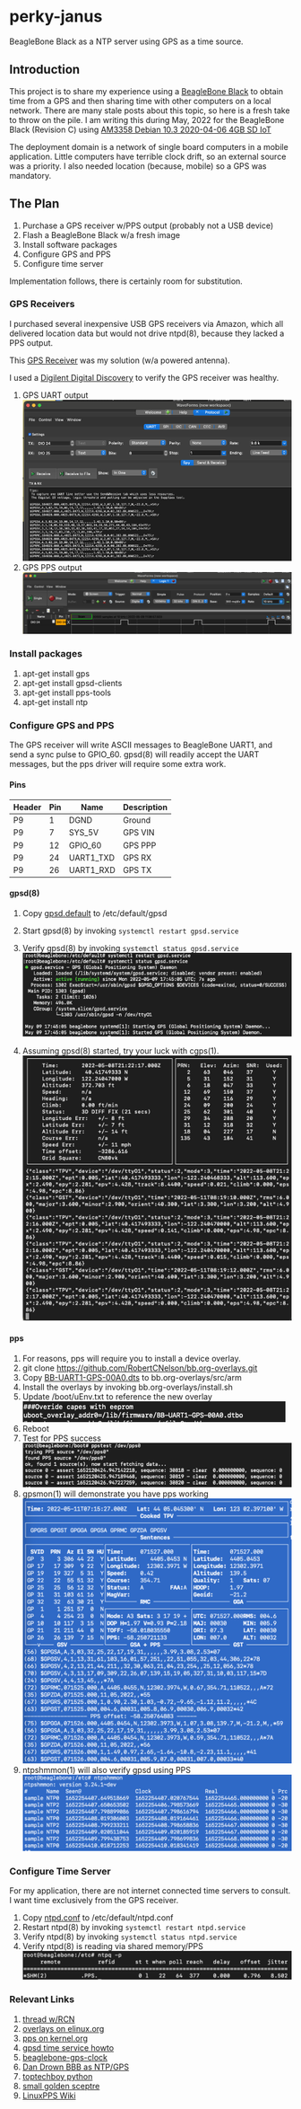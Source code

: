 # perky-janus
BeagleBone Black as a NTP server using GPS as a time source.

## Introduction
This project is to share my experience using a [BeagleBone Black](https://beagleboard.org/black) to obtain time from a GPS and then sharing time with other computers on a local network.  There are many stale posts about this topic, so here is a fresh take to throw on the pile.  I am writing this during May, 2022 for the BeagleBone Black (Revision C) using [AM3358 Debian 10.3 2020-04-06 4GB SD IoT](https://debian.beagleboard.org/images/bone-debian-10.3-iot-armhf-2020-04-06-4gb.img.xz)

The deployment domain is a network of single board computers in a mobile application.  Little computers have terrible clock drift, so an external source was a priority.  I also needed location (because, mobile) so a GPS was mandatory.

## The Plan
1. Purchase a GPS receiver w/PPS output (probably not a USB device)
1. Flash a BeagleBone Black w/a fresh image
1. Install software packages 
1. Configure GPS and PPS
1. Configure time server

Implementation follows, there is certainly room for substitution.

### GPS Receivers
I purchased several inexpensive USB GPS receivers via Amazon, which all delivered location data but would not drive ntpd(8), because they lacked a PPS output.

This [GPS Receiver](https://www.digikey.com/en/products/detail/adafruit-industries-llc/746/5353613?utm_adgroup=Essen%20Deinki&utm_source=google&utm_medium=cpc&utm_campaign=Shopping_DK%2BSupplier_Other&utm_term=&utm_content=Essen%20Deinki&gclid=Cj0KCQjw1N2TBhCOARIsAGVHQc5wzGDhJDlvyq4N77R9zlWtRVCpPK9Ajwizl2vyqLFRE6OX0z9Cs-8aAtAfEALw_wcB) was my solution (w/a powered antenna).

I used a [Digilent Digital Discovery](https://digilent.com/shop/digital-discovery-portable-usb-logic-analyzer-and-digital-pattern-generator/) to verify the GPS receiver was healthy.
1. GPS UART output
![GPS output](https://github.com/guycole/perky-janus/blob/main/grafix/uart_out2.png)
1. GPS PPS output
![PPS output](https://github.com/guycole/perky-janus/blob/main/grafix/pps_out2.png)

### Install packages
1. apt-get install gps
1. apt-get install gpsd-clients
1. apt-get install pps-tools
1. apt-get install ntp

### Configure GPS and PPS
The GPS receiver will write ASCII messages to BeagleBone UART1, and send a sync pulse to GPIO_60. gpsd(8) will readily accept the UART messages, but the pps driver will require some extra work.  

#### Pins
| Header | Pin | Name      | Description       |
|--------|-----|-----------|-------------------|
| P9     |  1  | DGND      | Ground            |
| P9     |  7  | SYS_5V    | GPS VIN           |
| P9     | 12  | GPIO_60   | GPS PPP           |
| P9     | 24  | UART1_TXD | GPS RX            |
| P9     | 26  | UART1_RXD | GPS TX            |

#### gpsd(8)
1. Copy [gpsd.default](https://github.com/guycole/perky-janus/blob/main/gpsd.default) to /etc/default/gpsd
1. Start gpsd(8) by invoking ```systemctl restart gpsd.service```
1. Verify gpsd(8) by invoking ```systemctl status gpsd.service```
![resultsl](https://github.com/guycole/perky-janus/blob/main/grafix/systemctl.png)

1. Assuming gpsd(8) started, try your luck with cgps(1).
![resultsl](https://github.com/guycole/perky-janus/blob/main/grafix/cgps.png)

#### pps
1. For reasons, pps will require you to install a device overlay.
1. git clone https://github.com/RobertCNelson/bb.org-overlays.git
1. Copy [BB-UART1-GPS-00A0.dts](https://github.com/guycole/perky-janus/blob/main/BB-UART1-GPS-00A0.dts) to bb.org-overlays/src/arm
1. Install the overlays by invoking bb.org-overlays/install.sh
1. Update /boot/uEnv.txt to reference the new overlay
![uEnv.txtl](https://github.com/guycole/perky-janus/blob/main/grafix/uenv.png)
1. Reboot
1. Test for PPS success
![ppstestl](https://github.com/guycole/perky-janus/blob/main/grafix/ppstest.png)
1. gpsmon(1) will demonstrate you have pps working
![resultsl](https://github.com/guycole/perky-janus/blob/main/grafix/gpsmon.png)
1. ntpshmmon(1) will also verify gpsd using PPS
![resultsl](https://github.com/guycole/perky-janus/blob/main/grafix/ntpshmmon.png)

### Configure Time Server
For my application, there are not internet connected time servers to consult.  I want time exclusively from the GPS receiver.
1. Copy [ntpd.conf](https://github.com/guycole/perky-janus/blob/main/ntpd.conf) to /etc/default/ntpd.conf
1. Restart ntpd(8) by invoking ```systemctl restart ntpd.service```
1. Verify ntpd(8) by invoking ```systemctl status ntpd.service```
1. Verify ntpd(8) is reading via shared memory/PPS
![ntpq](https://github.com/guycole/perky-janus/blob/main/grafix/ntpq.png)

### Relevant Links
1. [thread w/RCN](https://forum.beagleboard.org/t/beaglebone-black-gps-pps-and-chrony-for-time-sync/897/17)
1. [overlays on elinux.org](https://elinux.org/Beagleboard:BeagleBoneBlack_Debian#U-Boot_Overlays)
1. [pps on kernel.org](https://www.kernel.org/doc/html/latest/driver-api/pps.html)
1. [gpsd time service howto](https://gpsd.gitlab.io/gpsd/gpsd-time-service-howto.html)
1. [beaglebone-gps-clock](https://github.com/jrockway/beaglebone-gps-clock)
1. [Dan Drown BBB as NTP/GPS](https://blog.dan.drown.org/beaglebone-black-ntpgps-server/)
1. [toptechboy python](https://toptechboy.com/beaglebone-black-gps-tracker-lesson-3-parsing-the-nmea-sentences-in-python/)
1. [small golden sceptre](https://mythopoeic.org/beaglebone-green-time-server/)
1. [LinuxPPS Wiki](http://linuxpps.org/doku.php)

